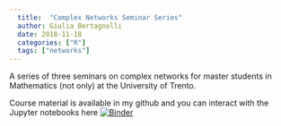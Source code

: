```yaml
---
  title:  "Complex Networks Seminar Series"
  author: Giulia Bertagnolli
  date: 2018-11-18
  categories: ["R"]
  tags: ["networks"]
---
```


A series of three seminars on complex networks for master students in Mathematics (not only) at the University of Trento.

Course material is available in my github and you can interact with the Jupyter notebooks here [![Binder](https://mybinder.org/badge.svg)](https://mybinder.org/v2/gh/gbertagnolli/Networks-LM-Math/master)


